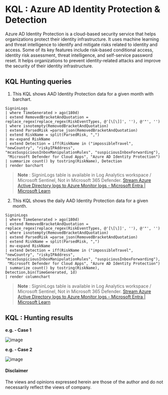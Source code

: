# KQL : Azure AD Identity Protection & Detection
Azure AD Identity Protection is a cloud-based security service that helps organizations protect their identity infrastructure. It uses machine learning and threat intelligence to identify and mitigate risks related to identity and access. Some of its key features include risk-based conditional access, identity risk assessment, threat intelligence, and self-service password reset. It helps organizations to prevent identity-related attacks and improve the security of their identity infrastructure.

## KQL Hunting queries
1. This KQL shows AAD Identity Protection data for a given month with barchart.
```kql
SigninLogs
| where TimeGenerated > ago(180d)
| extend RemovedBracketAndQuotation = replace_regex(replace_regex(RiskEventTypes, @'[\[\]]', ''), @'"', '')
| where isnotempty(RemovedBracketAndQuotation)
| extend ParsedRisk =parse_json(RemovedBracketAndQuotation)
| extend RiskName = split(ParsedRisk, ",")
| mv-expand RiskName
| extend Detection = iff(RiskName in ("impossibleTravel", "newCountry", "riskyIPAddress", "mcasSuspiciousInboxManipulationRules", "suspiciousInboxForwarding"),
 "Microsoft Defender for Cloud Apps", "Azure AD Identity Protection")
| summarize count() by tostring(RiskName), Detection
| render barchart 
```
> **Note** : 
> SigninLogs table is available in Log Analytics workspace / Microsoft Sentinel, Not in Microsoft 365 Defender. 
> [Stream Azure Active Directory logs to Azure Monitor logs - Microsoft Entra | Microsoft Learn](https://learn.microsoft.com/en-us/azure/active-directory/reports-monitoring/howto-integrate-activity-logs-with-log-analytics)


2. This KQL shows the daily AAD Identity Protection data for a given month.
```kql
SigninLogs
| where TimeGenerated > ago(180d)
| extend RemovedBracketAndQuotation = replace_regex(replace_regex(RiskEventTypes, @'[\[\]]', ''), @'"', '')
| where isnotempty(RemovedBracketAndQuotation)
| extend ParsedRisk =parse_json(RemovedBracketAndQuotation)
| extend RiskName = split(ParsedRisk, ",")
| mv-expand RiskName
| extend Detection = iff(RiskName in ("impossibleTravel", "newCountry", "riskyIPAddress", "mcasSuspiciousInboxManipulationRules", "suspiciousInboxForwarding"),
 "Microsoft Defender for Cloud Apps", "Azure AD Identity Protection")
| summarize count() by tostring(RiskName), Detection,bin(TimeGenerated, 1d)
| render columnchart 
```
> **Note** : 
> SigninLogs table is available in Log Analytics workspace / Microsoft Sentinel, Not in Microsoft 365 Defender. 
> [Stream Azure Active Directory logs to Azure Monitor logs - Microsoft Entra | Microsoft Learn](https://learn.microsoft.com/en-us/azure/active-directory/reports-monitoring/howto-integrate-activity-logs-with-log-analytics)

## KQL : Hunting results
**e.g. - Case 1**

![image](https://user-images.githubusercontent.com/120234772/225237878-cc8cd3e2-8d4f-4c16-b6aa-16a3148cb4f4.png)

**e.g. - Case 2**

![image](https://user-images.githubusercontent.com/120234772/225238025-737af0f3-2a81-47b4-b59f-ef98eb3d6cc4.png)

#### Disclaimer
The views and opinions expressed herein are those of the author and do not necessarily reflect the views of company.
